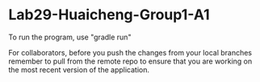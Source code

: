 # Lab29-Huaicheng-Group1-A1

To run the program, use "gradle run"

For collaborators, before you push the changes from your local branches remember to pull from the remote repo to ensure that you are working on the most recent version of the application.
